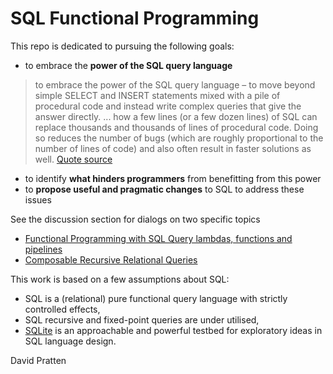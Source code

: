 # SQL Functional Programming

This repo is dedicated to pursuing the following goals:
- to embrace the **power of the SQL query language**
> to embrace the power of the SQL query language – to move beyond simple SELECT and INSERT statements mixed with a pile of procedural code and instead write complex queries that give the answer directly. ... how a few lines (or a few dozen lines) of SQL can replace thousands and thousands of lines of procedural code. Doing so reduces the number of bugs (which are roughly proportional to the number of lines of code) and also often result in faster solutions as well. [Quote source](https://www.sqlite.org/forum/forumpost/44c8bf23fa?t=h)
- to identify **what hinders programmers** from benefitting from this power
- to **propose useful and pragmatic changes** to SQL to address these issues

See the discussion section for dialogs on two specific topics
- [Functional Programming with SQL Query lambdas, functions and pipelines](https://github.com/DavidPratten/sql-fp/discussions/6)
- [Composable Recursive Relational Queries](https://github.com/DavidPratten/sql-fp/discussions/8)

This work is based on a few assumptions about SQL:
- SQL is a (relational) pure functional query language with strictly controlled effects,
- SQL recursive and fixed-point queries are under utilised,
- [SQLite](https://sqlite.org/index.html) is an approachable and powerful testbed for exploratory ideas in SQL language design.

David Pratten
